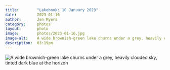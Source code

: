 ```yaml
---
title:        "Lakebook: 16 January 2023"
date:         2023-01-16
author:       Jen Myers
category:     photos
layout:       photo
image:        photos/2023-01-16.jpg
image-alt:    A wide brownish-green lake churns under a grey, heavily clouded sky, tinted dark blue at the horizon
description:  03:19pm
---
```


<div><img alt="A wide brownish-green lake churns under a grey, heavily clouded sky, tinted dark blue at the horizon" src="{{ site.baseurl }}/images/photos/2023-01-16.jpg" /></div>
